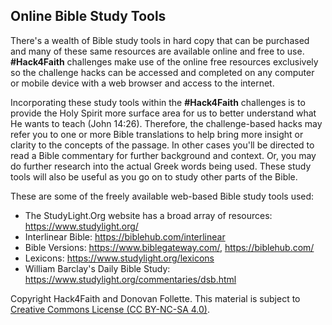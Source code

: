 ## **Online Bible Study Tools**

There's a wealth of Bible study tools in hard copy that can be purchased and many of these same resources are available online and free to use. **#Hack4Faith** challenges make use of the online free resources exclusively so the challenge hacks can be accessed and completed on any computer or mobile device with a web browser and access to the internet.  

Incorporating these study tools within the **#Hack4Faith** challenges is to provide the Holy Spirit more surface area for us to better understand what He wants to teach (John 14:26). Therefore, the challenge-based hacks may refer you to one or more Bible translations to help bring more insight or clarity to the concepts of the passage. In other cases you'll be directed to read a Bible commentary for further background and context. Or, you may do further research into the actual Greek words being used. These study tools will also be useful as you go on to study other parts of the Bible. 

These are some of the freely available web-based Bible study tools used:
- The StudyLight.Org website has a broad array of resources: https://www.studylight.org/
- Interlinear Bible: https://biblehub.com/interlinear
- Bible Versions: https://www.biblegateway.com/, https://biblehub.com/
- Lexicons: https://www.studylight.org/lexicons
- William Barclay's Daily Bible Study: https://www.studylight.org/commentaries/dsb.html

Copyright Hack4Faith and Donovan Follette. This material is subject to [Creative Commons License (CC BY-NC-SA 4.0)](https://creativecommons.org/licenses/by-nc-sa/4.0/).